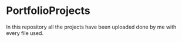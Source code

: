 # PortfolioProjects
In this repository all the projects have been uploaded done by me with every file used.
